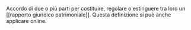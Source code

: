 Accordo di due o più parti per costituire, regolare o estinguere tra loro un [[rapporto giuridico patrimoniale]]. Questa definizione si può anche applicare online.